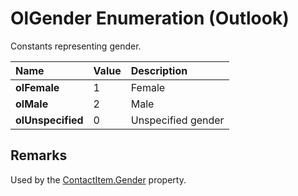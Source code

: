 
# OlGender Enumeration (Outlook)

Constants representing gender.



|**Name**|**Value**|**Description**|
|:-----|:-----|:-----|
| **olFemale**|1|Female|
| **olMale**|2|Male|
| **olUnspecified**|0|Unspecified gender|

## Remarks

Used by the [ContactItem.Gender](0192a64e-d575-d43f-77ed-adbcc156786f.md) property.

